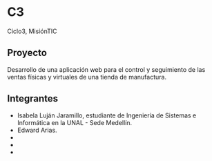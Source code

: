 # C3
Ciclo3, MisiónTIC

## Proyecto
Desarrollo de una aplicación web para el control y seguimiento de las ventas físicas y virtuales de una tienda de manufactura.

## Integrantes
- Isabela Luján Jaramillo, estudiante de Ingeniería de Sistemas e Informática en la UNAL - Sede Medellín.
- Edward Arias. 
- 
- 
- 
